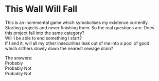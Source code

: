 # This Wall Will Fall
This is an incremental game which symobolises my existence currently. Starting projects and never finishing them. So the real questions are:
Does this project fall into the same category?<br>
Will I be able to end something I start?<br>
If I end it, will all my other insecurities leak out of me into a pool of good which slithers slowly down the nearest sewage drain?<br>

The answers:<br>
Probably<br>
Probably Not<br>
Probably Not
